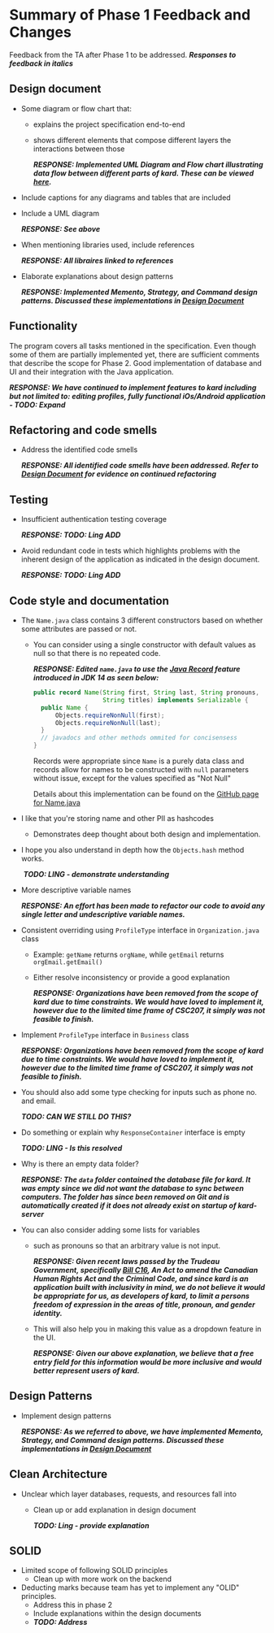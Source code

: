 # Summary of Phase 1 Feedback and Changes

Feedback from the TA after Phase 1 to be addressed. ***Responses to feedback in italics***

## Design document

- Some diagram or flow chart that:
  - explains the project specification end-to-end
  
  - shows different elements that compose different layers the interactions between those
  
    ***RESPONSE: Implemented UML Diagram and Flow chart illustrating data flow between different parts of kard. These can be viewed [here]().***
  
- Include captions for any diagrams and tables that are included 

- Include a UML diagram

  ***RESPONSE: See above***

- When mentioning libraries used, include references

  ***RESPONSE: All libraires linked to references***

- Elaborate explanations about design patterns

  ***RESPONSE: Implemented Memento, Strategy, and Command design patterns. Discussed these implementations in [Design Document]()***

## Functionality
The program covers all tasks mentioned in the specification. Even though some of them are partially implemented yet, 
there are sufficient comments that describe the scope for Phase 2. Good implementation of database and UI and their 
integration with the Java application.

***RESPONSE: We have continued to implement features to kard including but not limited to: editing profiles, fully functional iOs/Android application - TODO: Expand***

## Refactoring and code smells
- Address the identified code smells

  ***RESPONSE: All identified code smells have been addressed. Refer to [Design Document]() for evidence on continued refactoring*** 

## Testing
- Insufficient authentication testing coverage

  ***RESPONSE: TODO: Ling ADD***

- Avoid redundant code in tests which highlights problems with the inherent design of the application as indicated in the design document.

  ***RESPONSE: TODO: Ling ADD***

## Code style and documentation
- The `Name.java` class contains 3 different constructors based on whether some attributes are passed or not. 
  - You can consider using a single constructor with default values as null so that there is no repeated code. 
  
    ***RESPONSE: Edited `name.java` to use the [Java Record](https://docs.oracle.com/en/java/javase/14/language/records.html) feature introduced in JDK 14 as seen below:***
  
    ```java
    public record Name(String first, String last, String pronouns,
                       String titles) implements Serializable {
      public Name {
          Objects.requireNonNull(first);
          Objects.requireNonNull(last);
      }
      // javadocs and other methods ommited for concisensess
    }
    ```
  
    Records were appropriate since `Name` is a purely data class and records allow for names to be constructed with `null` parameters without issue, except for the values specified as "Not Null"
  
    Details about this implementation can be found on the [GitHub page for Name.java](https://github.com/CSC207-UofT/course-project-purplemongoose/blob/d1b7c6104203066d85167381caa0de09f12ec11a/kard-server/src/main/java/entity/datafiles/Name.java#L14)
  
- I like that you're storing name and other PII as hashcodes 
  
  - Demonstrates deep thought about both design and implementation. 
  
- I hope you also understand in depth how the `Objects.hash` method works. 

  ​	***TODO: LING - demonstrate understanding***

- More descriptive variable names

  ***RESPONSE: An effort has been made to refactor our code to avoid any single letter and undescriptive variable names.***

- Consistent overriding using `ProfileType` interface in `Organization.java` class

  - Example: `getName` returns `orgName`, while `getEmail` returns `orgEmail.getEmail()`

  - Either resolve inconsistency or provide a good explanation

    ***RESPONSE: Organizations have been removed from the scope of kard due to time constraints. We would have loved to implement it, however due to the limited time frame of CSC207, it simply was not feasible to finish.***

- Implement `ProfileType` interface in `Business` class

  ***RESPONSE: Organizations have been removed from the scope of kard due to time constraints. We would have loved to implement it, however due to the limited time frame of CSC207, it simply was not feasible to finish.***

- You should also add some type checking for inputs such as phone no. and email.

  ***TODO: CAN WE STILL DO THIS?***

- Do something or explain why `ResponseContainer` interface is empty

  ***TODO: LING - Is this resolved***

- Why is there an empty data folder? 

  ***RESPONSE: The `data` folder contained the database file for kard. It was empty since we did not want the database to sync between computers. The folder has since been removed on Git and is automatically created if it does not already exist on startup of kard-server***

- You can also consider adding some lists for variables 
  - such as pronouns so that an arbitrary value is not input. 
  
    ***RESPONSE: Given recent laws passed by the Trudeau Government, specifically [Bill C16](https://www.parl.ca/DocumentViewer/en/42-1/bill/c-16/royal-assent), An Act to amend the Canadian Human Rights Act and the Criminal Code, and since kard is an application built with inclusivity in mind, we do not believe it would be appropriate for us, as developers of kard, to limit a persons freedom of expression in the areas of title, pronoun, and gender identity.***
  
  - This will also help you in making this value as a dropdown feature in the UI.
  
    ***RESPONSE: Given our above explanation, we believe that a free entry field for this information would be more inclusive and would better represent users of kard.***

## Design Patterns

- Implement design patterns

  ***RESPONSE: As we referred to above, we have implemented Memento, Strategy, and Command design patterns. Discussed these implementations in [Design Document]()***

## Clean Architecture

- Unclear which layer databases, requests, and resources fall into
  - Clean up or add explanation in design document
  
    ***TODO: Ling - provide explanation***

## SOLID
- Limited scope of following SOLID principles
  - Clean up with more work on the backend
- Deducting marks because team has yet to implement any "OLID" principles. 
  - Address this in phase 2
  - Include explanations within the design documents		
  - ***TODO: Address***